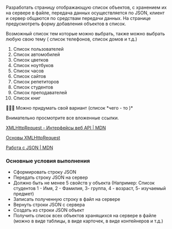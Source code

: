 Разработать страницу отображающую список объектов, с хранением их на сервере в файле, передача данных осуществляется по JSON, клиент и сервер общаются по средствам передачи данных. На странице предусмотреть форму добавления объектов в список.

Возможный список тем которые можно выбрать, также можно выбрать любую свою тему ( список телефонов, список домов и т.д.)

1. Список пользователей
2. Список автомобилей
3. Список цветков
4. Список ноутбуков
5. Список часов
6. Список сайтов
7. Список репетиторов
8. Список студентов
9. Список преподавателей
10. Список книг

<aside>
🧑🏻‍🏫 Можно придумать свой вариант (список *чего - то )*

</aside>

Внимательно просмотрите все вложенные ссылки.

[XMLHttpRequest - Интерфейсы веб API | MDN](https://developer.mozilla.org/ru/docs/Web/API/XMLHttpRequest)

[Основы XMLHttpRequest](https://learn.javascript.ru/ajax-xmlhttprequest)

[Работа с JSON | MDN](https://developer.mozilla.org/ru/docs/Learn/JavaScript/Objects/JSON)

### Основные условия выполнения

- Сформировать строку JSON
- Передать строку JSON на сервер
- Должно быть не менее 5 свойств у объекта (Например: Список студентов 1 - Имя, 2 - Фамилия,  3- группа, 4 - возраст,  5- изучаемый предмет)
- Записать полученную строку в файл на сервере
- Вернуть строки JSON с сервера
- Создать из строки JSON объект
- Получить список всех объектов хранящихся на сервере в файле (можно в виде таблицы, в виде карточек, в виде контейнеров и т.д.)

